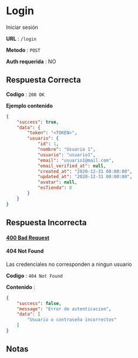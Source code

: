 # Login

Iniciar sesión

**URL** : `/login`

**Metodo** : `POST`

**Auth requerida** : NO

## Respuesta Correcta

**Codigo** : `200 OK`

**Ejemplo contenido**

```json
{
    "success": true,
    "data": {
        "token": "<TOKEN>",
        "usuario": {
            "id": 1,
            "nombre": "Usuario 1",
            "usuario": "usuario1",
            "email": "usuario1@mail.com",
            "email_verified_at": null,
            "created_at": "2020-12-31 00:00:00",
            "updated_at": "2020-12-31 00:00:00",
            "avatar": null,
            "esTienda": 0
        }
    }
}
```

## Respuesta Incorrecta

#### [400 Bad Request](../General/Errores.md#400-bad-request)

#### 404 Not Found

Las credenciales no corresponden a ningun usuario

**Codigo** : `404 Not Found`

**Contenido** :

```json
{
    "success": false,
    "message": "Error de autenticacion",
    "data": [
        "Usuario o contraseña incorrectos"
    ]
}
```

## Notas
